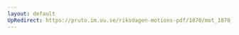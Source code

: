 ```yaml
---
layout: default
UpRedirect: https://pruto.im.uu.se/riksdagen-motions-pdf/1870/mot_1870__ak__190/mot_1870__ak__190-008.pdf
---
```

